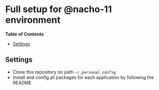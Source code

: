 # Full setup for @nacho-11 environment

**Table of Contents**

<!-- START doctoc generated TOC please keep comment here to allow auto update -->
<!-- DON'T EDIT THIS SECTION, INSTEAD RE-RUN doctoc TO UPDATE -->

- [Settings](#settings)

<!-- END doctoc generated TOC please keep comment here to allow auto update -->

## Settings

- Clone this repository on path `~/.personal_config`
- Install and config all packages for each application by following the README

